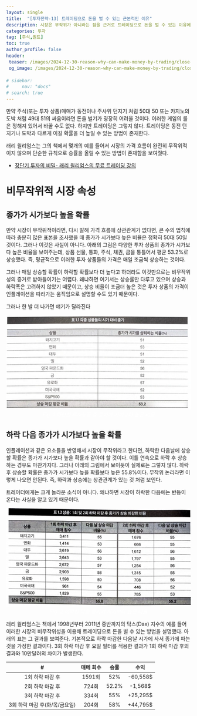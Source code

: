 ```yaml
---
layout: single
title:  "[투자전략-13] 트레이딩으로 돈을 벌 수 있는 근본적인 이유"
description: 시장은 무작위가 아니라는 점을 근거로 트레이딩으로 돈을 벌 수 있는 이유에 대해 설명한 글
categories: 투자
tag: [주식,퀀트]
toc: true
author_profile: false
header:
 teaser: /images/2024-12-30-reason-why-can-make-money-by-trading/close-to-open.webp
 og_image: /images/2024-12-30-reason-why-can-make-money-by-trading/close-to-open.webp

# sidebar:
#     nav: "docs"
# search: true
---
```

만약 주식(또는 투자 상품)매매가 동전이나 주사위 던지기 처럼 50대 50 또는 카지노의 도박 처럼 49대 51의 싸움이라면 돈을 벌기가 굉장히 어려울 것이다. 이러한 게임의 룰은 정해져 있어서 바꿀 수도 없다. 하지만 트레이딩은 그렇지 않다. 트레이딩은 동전 던지기나 도박과 다르게 이길 확률을 더 높일 수 있는 방법이 존재한다. 

래리 윌리엄스는 그의 책에서 몇개의 예를 들어서 시장의 가격 흐름이 완전히 무작위적이지 않으며 단순한 규칙으로 승률을 올릴 수 있는 방법이 존재함을 보여줬다.

- [장단기 투자의 비밀- 래리 윌리엄스의 무료 트레이딩 강의](/투자/long-term-secret-to-short-term-trading)


# 비무작위적 시장 속성
## 종가가 시가보다 높을 확률
만약 시장이 무작위적이라면, 다시 말해 가격 흐름에 상관관계가 없다면, 큰 수의 법칙에 따라 충분히 많은 표본을 조사했을 때 종가가 시가보다 높은 비율은 정확히 50대 50일 것이다. 그러나 이것은 사실이 아니다. 아래의 그림은 다양한 투자 상품의 종가가 시가보다 높은 비율을 보여주는데, 상품 선물, 통화, 주식, 채권, 금을 통틀어서 평균 53.2%로 상승했다. 즉, 평균적으로 이러한 투자 상품들의 가격은 매일 조금씩 상승하는 것이다.

그러나 매일 상승할 확률이 하락할 확률보다 더 높다고 하더라도 이것만으로는 비무작위성의 증거로 받아들이기는 어렵다. 왜냐하면 여기서는 상승률만 다루고 있으며 상승과 하락폭은 고려하지 않았기 때문이고, 상승 비율이 조금더 높은 것은 투자 상품의 가격이 인플레이션을 따라가는 움직임으로 설명할 수도 있기 때문이다.

그러나 한 발 더 나가면 얘기가 달라진다

<p align="center">   
    <img src="/images/2024-12-30-reason-why-can-make-money-by-trading/close-to-open.webp" alt="종가가 시가보다 높은 비율">
    <br>
   <span style="font-style: italic; color: #FFFFFF;">Fig. 1 다양한 투자상품 중 종가가 시가보다 높은 비율 </span>
</p>

## 하락 다음 종가가 시가보다 높을 확률
인플레이션과 같은 요소들을 반영해서 시장이 무작위라고 한다면, 하락한 다음날에 상승할 확률은 종가가 시가보다 높을 확률과 같아야 할 것이다. 이틀 연속으로 하락 후 상승하는 경우도 마찬가지다. 그러나 아래의 그림에서 보이듯이 실제로는 그렇지 않다. 하락 후 상승할 확률은 종가가 시가보다 높을 확률보다 높은 55.8%이다. 무작위 논리라면 이렇게 나오면 안된다. 즉, 하락과 상승에는 상관관계가 있는 것 처럼 보인다.

트레이더에게는 크게 놀라운 소식이 아니다. 왜냐하면 시장이 하락한 다음에는 반등이 온다는 사실을 알고 있기 때문이다.

<p align="center">   
    <img src="/images/2024-12-30-reason-why-can-make-money-by-trading/up-after-down.webp" alt="하락한 다음 종가가 시가보다 높은 비율">
    <br>
   <span style="font-style: italic; color: #FFFFFF;">Fig. 2 하락한 다음 종가가 시가보다 높은 비율 </span>
</p>

래리 윌리엄스는 책에서 1998년부터 2011년 중반까지의 닥스(Dax) 지수의 예를 들어 이러한 시장의 비무작위성을 이용해 트레이딩으로 돈을 벌 수 있는 방법을 설명했다. 아래의 표는 그 결과를 보여준다. 기본적으로 하락 마감한 다음날 시가에 사서 종가에 파는 것을 가정한 결과이다. 3회 하락 마감 후 요일 필터를 적용한 결과가 1회 하락 마감 후의 결과와 10만달러의 차이가 발생한다.

|#| 매메 회수 | 승률 | 수익|
|:---:|:---:|:---:|:---:|
|1회 하락 마감 후|1591회|52%|-60,558$|
|2회 하락 마감 후|724회|52.2%|-1,568$|
|3회 하락 마감 후|334회|55%|+25,295$|
|3회 하락 마감 후(화/목/금요일)|204회|58%|+44,795$|

